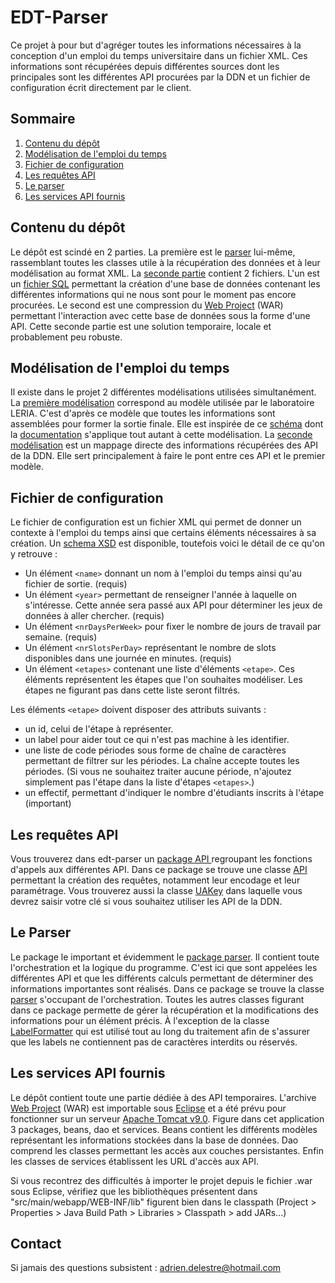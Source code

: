 # EDT-Parser
Ce projet à pour but d'agréger toutes les informations nécessaires à la conception d'un emploi du temps universitaire dans un fichier XML.
Ces informations sont récupérées depuis différentes sources dont les principales sont les différentes API procurées par la DDN et un fichier de configuration écrit directement par le client.

## Sommaire

 1. [Contenu du dépôt](#contenu-du-dépôt)
 2. [Modélisation de l'emploi du temps](#modélisation-de-lemploi-du-temps)
 3. [Fichier de configuration](#fichier-de-configuration)
 4. [Les requêtes API](#les-requêtes-api)
 5. [Le parser](#le-parser)
 6. [Les services API fournis](#les-services-api-fournis)

## Contenu du dépôt
Le dépôt est scindé en 2 parties. La première est le [parser](https://github.com/adelestre/edt-parser/tree/2d4e3aa9bbea6ce1b9070e89a837e9d37d195418/edt-parser/src/main/java/com/leria/parser) lui-même, rassemblant toutes les classes utile à la récupération des données et à leur modélisation au format XML. La [seconde partie](https://github.com/adelestre/edt-parser/tree/2d4e3aa9bbea6ce1b9070e89a837e9d37d195418/edt-api) contient 2 fichiers. L'un est un [fichier SQL](https://github.com/adelestre/edt-parser/blob/2d4e3aa9bbea6ce1b9070e89a837e9d37d195418/edt-api/edt-api.sql) permettant la création d'une base de données contenant les différentes informations qui ne nous sont pour le moment pas encore procurées. Le second est une compression du [Web Project](https://github.com/adelestre/edt-parser/blob/2d4e3aa9bbea6ce1b9070e89a837e9d37d195418/edt-api/edt-api.war) (WAR) permettant l'interaction avec cette base de données sous la forme d'une API. Cette seconde partie est une solution temporaire, locale et probablement peu robuste.

## Modélisation de l'emploi du temps
Il existe dans le projet 2 différentes modélisations utilisées simultanément. La [première modélisation](https://github.com/adelestre/edt-parser/tree/2d4e3aa9bbea6ce1b9070e89a837e9d37d195418/edt-parser/src/main/java/com/leria/parser/Models/Leria) correspond au modèle utilisée par le laboratoire LERIA. C'est d'après ce modèle que toutes les informations sont assemblées pour former la sortie finale. Elle est inspirée de ce [schéma](https://ua-usp.github.io/timetabling/assets/schema/usp_timetabling_v0_3.xsd) dont la [documentation](https://ua-usp.github.io/timetabling/schema) s'applique tout autant à cette modélisation. La [seconde modélisation](https://github.com/adelestre/edt-parser/tree/2d4e3aa9bbea6ce1b9070e89a837e9d37d195418/edt-parser/src/main/java/com/leria/parser/Models/UA) est un mappage directe des informations récupérées des API de la DDN. Elle sert principalement à faire le pont entre ces API et le premier modèle.

## Fichier de configuration
Le fichier de configuration est un fichier XML qui permet de donner un contexte à l'emploi du temps ainsi que certains éléments nécessaires à sa création. Un [schema XSD](https://github.com/adelestre/edt-parser/blob/3c912e67b97b2238e1d1a12334ef2f6eeda93fe6/edt-parser/src/main/java/com/leria/parser/Config/schema_config.xsd) est disponible, toutefois voici le détail de ce qu'on y retrouve :

 - Un élément `<name>` donnant un nom à l'emploi du temps ainsi qu'au fichier de sortie. (requis)
 - Un élément `<year>` permettant de renseigner l'année à laquelle on s'intéresse. Cette année sera passé aux API pour déterminer les jeux de données à aller chercher. (requis)
 - Un élément `<nrDaysPerWeek>` pour fixer le nombre de jours de travail par semaine. (requis)
 - Un élément `<nrSlotsPerDay>` représentant le nombre de slots disponibles dans une journée en minutes. (requis)
 - Un élément `<etapes>` contenant une liste d'éléments `<etape>`. Ces éléments représentent les étapes que l'on souhaites modéliser. Les étapes ne figurant pas dans cette liste seront filtrés.
 
 Les éléments `<etape>` doivent disposer des attributs suivants :
 - un id, celui de l'étape à représenter.
 - un label pour aider tout ce qui n'est pas machine à les identifier.
 - une liste de code périodes sous forme de chaîne de caractères permettant de filtrer sur les périodes. La chaîne accepte toutes les périodes. (Si vous ne souhaitez traiter aucune période, n'ajoutez simplement pas l'étape dans la liste d'étapes `<etapes>`.) 
 - un effectif, permettant d'indiquer le nombre d'étudiants inscrits à l'étape (important)

## Les requêtes API
Vous trouverez dans edt-parser un [package API ](https://github.com/adelestre/edt-parser/tree/7186ca60bcaf233bbace3b5d6be0f409d83ed888/edt-parser/src/main/java/com/leria/parser/Api) regroupant les fonctions d'appels aux différentes API. Dans ce package se trouve une classe [API](https://github.com/adelestre/edt-parser/blob/7186ca60bcaf233bbace3b5d6be0f409d83ed888/edt-parser/src/main/java/com/leria/parser/Api/API.java) permettant la création des requêtes, notamment leur encodage et leur paramétrage. Vous trouverez aussi la classe [UAKey](https://github.com/adelestre/edt-parser/blob/7186ca60bcaf233bbace3b5d6be0f409d83ed888/edt-parser/src/main/java/com/leria/parser/Api/UAKey.java) dans laquelle vous devrez saisir votre clé si vous souhaitez utiliser les API de la DDN.

## Le Parser
Le package le important et évidemment le [package parser](https://github.com/adelestre/edt-parser/tree/7186ca60bcaf233bbace3b5d6be0f409d83ed888/edt-parser/src/main/java/com/leria/parser/Parser). Il contient toute l'orchestration et la logique du programme. C'est ici que sont appelées les différentes API et que les différents calculs permettant de déterminer des informations importantes sont réalisés. Dans ce package se trouve la classe [parser](https://github.com/adelestre/edt-parser/blob/7186ca60bcaf233bbace3b5d6be0f409d83ed888/edt-parser/src/main/java/com/leria/parser/Parser/Parser.java) s'occupant de l'orchestration. Toutes les autres classes figurant dans ce package permette de gérer la récupération et la modifications des informations pour un élément précis. À l'exception de la classe [LabelFormatter](https://github.com/adelestre/edt-parser/blob/7186ca60bcaf233bbace3b5d6be0f409d83ed888/edt-parser/src/main/java/com/leria/parser/Parser/LabelFormatter.java) qui est utilisé tout au long du traitement afin de s'assurer que les labels ne contiennent pas de caractères interdits ou réservés.

## Les services API fournis
Le dépôt contient toute une partie dédiée à des API temporaires. L'archive [Web Project](https://github.com/adelestre/edt-parser/blob/7186ca60bcaf233bbace3b5d6be0f409d83ed888/edt-api/edt-api.war) (WAR) est importable sous [Eclipse](https://www.eclipse.org/downloads/) et a été prévu pour fonctionner sur un serveur [Apache Tomcat v9.0](https://tomcat.apache.org/download-90.cgi). Figure dans cet application 3 packages, beans, dao et services. Beans contient les différents modèles représentant les informations stockées dans la base de données. Dao comprend les classes permettant les accès aux couches persistantes. Enfin les classes de services établissent les URL d'accès aux API.

Si vous recontrez des difficultés à importer le projet depuis le fichier .war sous Eclipse, vérifiez que les bibliothèques présentent dans "src/main/webapp/WEB-INF/lib" figurent bien dans le classpath (Project > Properties > Java Build Path > Libraries > Classpath > add JARs...)  

## Contact
Si jamais des questions subsistent : adrien.delestre@hotmail.com
